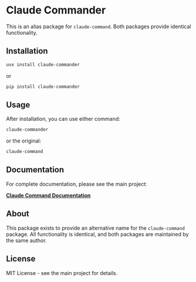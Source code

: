# Claude Commander

This is an alias package for `claude-command`. Both packages provide identical functionality.

## Installation

```bash
uvx install claude-commander
```

or

```bash
pip install claude-commander
```

## Usage

After installation, you can use either command:

```bash
claude-commander
```

or the original:

```bash
claude-command
```

## Documentation

For complete documentation, please see the main project:

**[Claude Command Documentation](https://github.com/shaneholloman/mcp-claude-command)**

## About

This package exists to provide an alternative name for the `claude-command` package. All functionality is identical, and both packages are maintained by the same author.

## License

MIT License - see the main project for details.